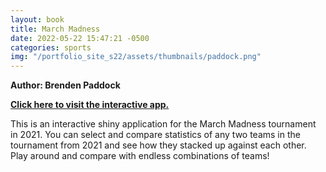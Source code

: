 ```yaml
---
layout: book
title: March Madness
date: 2022-05-22 15:47:21 -0500
categories: sports
img: "/portfolio_site_s22/assets/thumbnails/paddock.png"
---
```


<b>Author: Brenden Paddock</b>

<b><a href="https://data-viz.it.wisc.edu/content/9e79e6fd-d146-422e-b115-e6086a52f7f3">Click here to visit the interactive app.</a></b>

This is an interactive shiny application for the March Madness tournament in
2021.  You can select and compare statistics of any two teams in the tournament
from 2021 and see how they stacked up against each other. Play around and
compare with endless combinations of teams!


[jekyll-docs]: https://jekyllrb.com/docs/home
[jekyll-gh]:   https://github.com/jekyll/jekyll
[jekyll-talk]: https://talk.jekyllrb.com/
